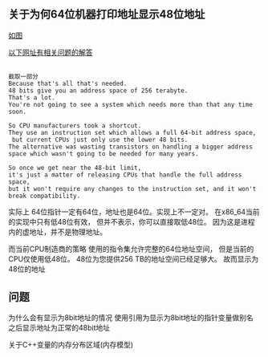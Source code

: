 ## 关于为何64位机器打印地址显示48位地址

[如图]()

[以下网址有相关问题的解答](https://stackoverflow.com/questions/6716946/why-do-x86-64-systems-have-only-a-48-bit-virtual-address-space)

##
	截取一部分
	Because that's all that's needed. 
	48 bits give you an address space of 256 terabyte.
	That's a lot. 
	You're not going to see a system which needs more than that any time soon.
	
	So CPU manufacturers took a shortcut. 
	They use an instruction set which allows a full 64-bit address space,
	 but current CPUs just only use the lower 48 bits. 
	The alternative was wasting transistors on handling a bigger address space which wasn't going to be needed for many years.
	
	So once we get near the 48-bit limit,
	it's just a matter of releasing CPUs that handle the full address space, 
	but it won't require any changes to the instruction set, and it won't break compatibility.

实际上
64位指针一定有64位，地址也是64位。实现上不一定对。
在x86_64当前的实现中只有低48位有效，
但并不表示，你可以直接取低48位。
因为这是进程内的虚地址，并不是物理地址。

而当前CPU制造商的策略
使用的指令集允许完整的64位地址空间，
但是当前的CPU仅使用低48位。
48位为您提供256 TB的地址空间已经足够大。
故而显示为48位的地址

## 问题
为什么会有显示为8bit地址的情况 
使用引用为显示为8bit地址的指针变量做别名
之后显示地址为正常的48bit地址

关于C++变量的内存分布区域(内存模型)